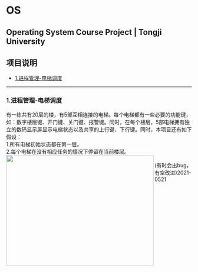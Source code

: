 # OS
Operating System Course Project | Tongji University
---
## 项目说明
- [1.进程管理-电梯调度](#1进程管理-电梯调度)
---
### 1.进程管理-电梯调度
有一栋共有20层的楼，有5部互相连接的电梯。每个电梯都有一些必要的功能键，如：数字楼层键、开门键、关门键、报警键。同时，在每个楼层，5部电梯拥有独立的数码显示屏显示电梯状态以及共享的上行键、下行键。同时，本项目还有如下假设：</br>
1.所有电梯初始状态都在第一层。</br>
2.每个电梯在没有相应任务的情况下停留在当前楼层。</br>
<img src="https://kefan-zheng.space/images/电梯调度.png" width = "400" height = "300" align=left /></br>
(有时会出bug，有空改进)2021-0521
